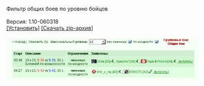 Фильтр общих боев по уровню бойцов
<br>
<br>
Версия: 1.10-060318
<br>
[[Установить]](https://raw.githubusercontent.com/MyRequiem/comfortablePlayingInGW/master/separatedScripts/CommonBattleFilter/commonBattleFilter.user.js) [[Скачать zip-архив]](https://raw.githubusercontent.com/MyRequiem/comfortablePlayingInGW/master/separatedScripts/CommonBattleFilter/commonBattleFilter.user.js.zip)
<br>
<br>
![CommonBattleFilter](https://raw.githubusercontent.com/MyRequiem/comfortablePlayingInGW/master/imgs/CommonBattleFilter/screen.png)
<br>
